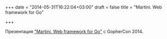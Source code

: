 +++
date = "2014-05-31T16:22:04+03:00"
draft = false
title = "Martini. Web framework for Go"

+++

<p>Презентация <a href="http://slides.yoss.si/gocon/martini.html#/">&quot;Martini. Web framework for Go&quot;</a> c GopherCon 2014.</p>

